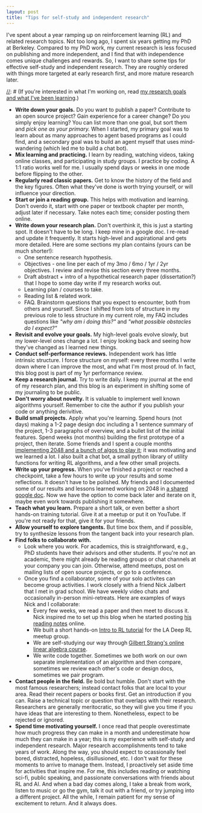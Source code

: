```yaml
---
layout: post
title: "Tips for self-study and independent research"
---
```


[//]: # (TODOs:)
[//]: # (make sure chatagent builds, update readme, publish the repo.)

I've spent about a year ramping up on reinforcement learning (RL) and related research topics. Not too long ago, I spent six years getting my PhD at Berkeley. Compared to my PhD work, my current research is less focused on publishing and more independent, and I find that with independence comes unique challenges and rewards. So, I want to share some tips for effective self-study and independent research. They are roughly ordered with things more targeted at early research first, and more mature research later.

[//]: # (If you're interested in what I'm working on, read [my research goals and what I've been learning](research-goals.html).) 

* **Write down your goals.** Do you want to publish a paper? Contribute to an open source project? Gain experience for a career change? Do you simply enjoy learning? You can list more than one goal, but sort them and _pick one as your primary._ When I started, my primary goal was to learn about as many approaches to agent based programs as I could find, and a secondary goal was to build an agent myself that uses mind-wandering (which led me to build a chat bot).
* **Mix learning and practicing.** I learn by reading, watching videos, taking online classes, and participating in study groups. I practice by coding. A 1:1 ratio works well for me. I usually spend days or weeks in one mode before flipping to the other.
* **Regularly read classic papers.** Get to know the history of the field and the key figures. Often what they've done is worth trying yourself, or will influence your direction.
* **Start or join a reading group.** This helps with motivation and learning. Don't overdo it, start with one paper or textbook chapter per month, adjust later if necessary. Take notes each time; consider posting them online.
* **Write down your research plan.** Don't overthink it, this is just a starting spot. It doesn't have to be long. I keep mine in a google doc. I re-read and update it frequently. It starts high-level and aspirational and gets more detailed. Here are some sections my plan contains (yours can be much shorter!):
    * One sentence research hypothesis.
    * Objectives - one line per each of my 3mo / 6mo / 1yr / 2yr objectives. I review and revise this section every three months.
    * Draft abstract + intro of a hypothetical research paper (dissertation?) that I hope to some day write if my research works out.
    * Learning plan / courses to take.
    * Reading list & related work.
    * FAQ. Brainstorm questions that you expect to encounter, both from others and yourself. Since I shifted from lots of structure in my previous role to less structure in my current role, my FAQ includes questions like _"why am i doing this?"_ and _"what possible obstacles do I expect?"_
* **Revisit and evolve your goals.** My high-level goals evolve slowly, but my lower-level ones change a lot. I enjoy looking back and seeing how they've changed as I learned new things.
* **Conduct self-performance reviews.** Independent work has little intrinsic structure. I force structure on myself: every three months I write down where I can improve the most, and what I'm most proud of. In fact, this blog post is part of my 1yr performance review.
* **Keep a research journal.** Try to write daily. I keep my journal at the end of my research plan, and this blog is an experiment in shifting some of my journaling to be public.
* **Don't worry about novelty.** It is valuable to implement well known algorithms yourself. Remember to cite the author if you publish your code or anything derivitive.
* **Build small projects.** Apply what you're learning. Spend hours (not days) making a 1-2 page design doc including a 1 sentence summary of the project, 1-3 paragraphs of overview, and a bullet list of the initial features. Spend weeks (not months) building the first prototype of a project, then iterate. Some friends and I spent a couple months [implementing 2048 and a bunch of algos to play it](https://github.com/andyk/improved-funicular); it was motivating and we learned a lot. I also built a chat bot, a small python library of utility functions for writing RL algorithms, and a few other small projects.
* **Write up your progress.** When you've finished a project or reached a checkpoint, take a few hours to write up your results and some reflections. It doesn't have to be polished. My friends and I documented some of our results and lessons learned working on 2048 in [a shared google doc](https://docs.google.com/document/d/1oNbpl-4W6jaOg4DefeQPYh77wpbNfZwzI5t86mra3hs/edit). Now we have the option to come back later and iterate on it, maybe even work towards publishing it somewhere.
* **Teach what you learn.** Prepare a short talk, or even better a short hands-on training tutorial. Give it at a meetup or put it on YouTube. If you're not ready for that, give it for your friends.
* **Allow yourself to explore tangents.** But time box them, and if possible, try to synthesize lessons from the tangent back into your research plan. 
* **Find folks to collaborate with.**
    * Look where you work. For academics, this is straightforward, e.g., PhD students have their advisors and other students. If you're not an academic, there might already be reading groups or chat channels at your company you can join. Otherwise, attend meetups, post on mailing lists of open source projects, or go to a conference.
    * Once you find a collaborator, some of your solo activites can become group activities. I work closely with a friend Nick Jalbert that I met in grad school. We have weekly video chats and occasionally in-person mini-retreats. Here are examples of ways Nick and I collaborate:
        * Every few weeks, we read a paper and then meet to discuss it. Nick inspired me to set up this blog when he started posting [his reading notes](https://nickjalbert.github.io/reading) online.
        * We built a short hands-on [Intro to RL tutorial](https://www.meetup.com/LA-Deep-RL/events/268096321/) for the LA Deep RL meetup group.
        * We are self-studying our way through [Gilbert Strang's online linear algebra course](https://ocw.mit.edu/courses/mathematics/18-06sc-linear-algebra-fall-2011/).
        * We write code together. Sometimes we both work on our own separate implementation of an algorithm and then compare, sometimes we review each other's code or design docs, sometimes we pair program.
* **Contact people in the field.** Be bold but humble. Don't start with the most famous researchers; instead contact folks that are local to your area. Read their recent papers or books first. Get an introduction if you can. Raise a technical topic or question that overlaps with their research. Researchers are generally meritocratic, so they will give you time if you have ideas that are interesting to them. Nonetheless, expect to be rejected or ignored. 
* **Spend time motivating yourself.** I once read that people overestimate how much progress they can make in a month and underestimate how much they can make in a year; this is my experience with self-study and independent research. Major research accomplishments tend to take years of work. Along the way, you should expect to ocassionally feel bored, distracted, hopeless, disillusioned, etc. I don't wait for these moments to arrive to manage them. Instead, I proactively set aside time for activities that inspire me. For me, this includes reading or watching sci-fi, public speaking, and passionate conversations with friends about RL and AI. And when a bad day comes along, I take a break from work, listen to music or go the gym, talk it out with a friend, or try jumping into a different project. All the while, I remain patient for my sense of excitement to return. And it always does.